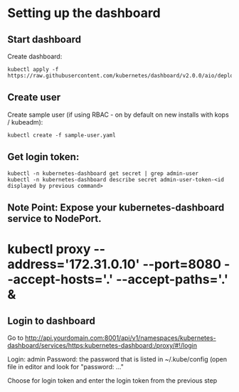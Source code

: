 # Setting up the dashboard

## Start dashboard

Create dashboard:
```
kubectl apply -f https://raw.githubusercontent.com/kubernetes/dashboard/v2.0.0/aio/deploy/recommended.yaml
```

## Create user

Create sample user (if using RBAC - on by default on new installs with kops / kubeadm):
```
kubectl create -f sample-user.yaml

```

## Get login token:
```
kubectl -n kubernetes-dashboard get secret | grep admin-user
kubectl -n kubernetes-dashboard describe secret admin-user-token-<id displayed by previous command>
```


## Note Point: Expose your kubernetes-dashboard service to NodePort. 


# kubectl proxy --address='172.31.0.10' --port=8080 --accept-hosts='.' --accept-paths='.' &

## Login to dashboard
Go to http://api.yourdomain.com:8001/api/v1/namespaces/kubernetes-dashboard/services/https:kubernetes-dashboard:/proxy/#!/login

Login: admin
Password: the password that is listed in ~/.kube/config (open file in editor and look for "password: ..."

Choose for login token and enter the login token from the previous step

